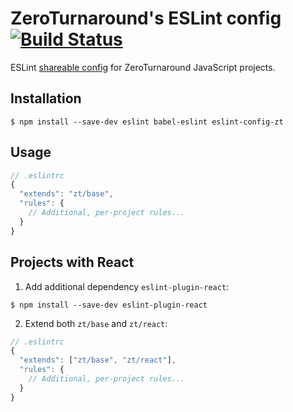 # ZeroTurnaround's ESLint config [![Build Status](https://travis-ci.org/zeroturnaround/eslint-config-zt.svg?branch=master)](https://travis-ci.org/zeroturnaround/eslint-config-zt)

ESLint [shareable config](http://eslint.org/docs/developer-guide/shareable-configs.html) for ZeroTurnaround JavaScript projects.

## Installation

```shell
$ npm install --save-dev eslint babel-eslint eslint-config-zt
```

## Usage

```js
// .eslintrc
{
  "extends": "zt/base",
  "rules": {
    // Additional, per-project rules...
  }
}
```

## Projects with React

1. Add additional dependency `eslint-plugin-react`:

```shell
$ npm install --save-dev eslint-plugin-react
```

2. Extend both `zt/base` and `zt/react`:
```js
// .eslintrc
{
  "extends": ["zt/base", "zt/react"],
  "rules": {
    // Additional, per-project rules...
  }
}
```
